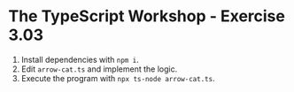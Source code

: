 # The TypeScript Workshop - Exercise 3.03

1. Install dependencies with `npm i`.
2. Edit `arrow-cat.ts` and implement the logic.
3. Execute the program with `npx ts-node arrow-cat.ts`.
